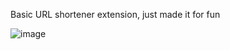 Basic URL shortener extension, just made it for fun 

![image](https://github.com/user-attachments/assets/940ff55c-f30d-476c-b235-d442d1faf7d5)
